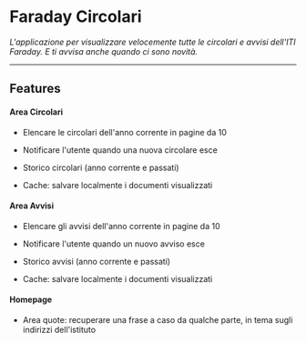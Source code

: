 # Faraday Circolari

*L'applicazione per visualizzare velocemente tutte le circolari e avvisi dell'ITI Faraday. E ti avvisa anche quando ci sono novit&agrave;.*

---

## Features

#### Area Circolari

- Elencare le circolari dell'anno corrente in pagine da 10

- Notificare l'utente quando una nuova circolare esce

- Storico circolari (anno corrente e passati)

- Cache: salvare localmente i documenti visualizzati

#### Area Avvisi

- Elencare gli avvisi dell'anno corrente in pagine da 10

- Notificare l'utente quando un nuovo avviso esce

- Storico avvisi (anno corrente e passati)

- Cache: salvare localmente i documenti visualizzati

#### Homepage

- Area quote: recuperare una frase a caso da qualche parte, in tema sugli indirizzi dell'istituto
